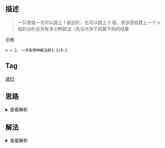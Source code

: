 ## 描述

> 一只青蛙一次可以跳上 1 级台阶，也可以跳上 2 级。求该青蛙跳上一个 n 级的台阶总共有多少种跳法（先后次序不同算不同的结果

示例

```
n = 2, 一共有两种解法即1-1/0-2
```

## Tag

[递归](/_posts/sort#递归)

## 思路

<details>
<summary>查看解析</summary>

跳台阶问题和斐波那契数列一样，都是非常经典的数学归纳法问题，通用解法是递归，对于除了只挑一层台阶以外，其余的解法都可以等于先跳到上一级然后再跳一次，和先跳到上两级然后再跳两次，通项公式和斐波那契数列一致，既然解法和思想一致，那么出现的问题也是一致的，即

-   递归的解法可能会爆栈
-   递归的解法会出现大量重复的计算次数

那么本题的优化思路有

-   用循环代替递归
-   使用散列表当做备忘录
-   只记录前两项的值

</details>

## 解法

<details>
<summary>查看解析</summary>

> 这里只给出最优的解法

```js
function jumpFloor(n) {
	if (n <= 1) return n
	let [prev1, prev2, temp] = [0, 1, null]
	for (let i = 2; i < n; i++) {
		temp = prev2
		prev2 = prev2 + prev1
		prev1 = temp
	}
	return prev1 + prev2
}
```

</details>
